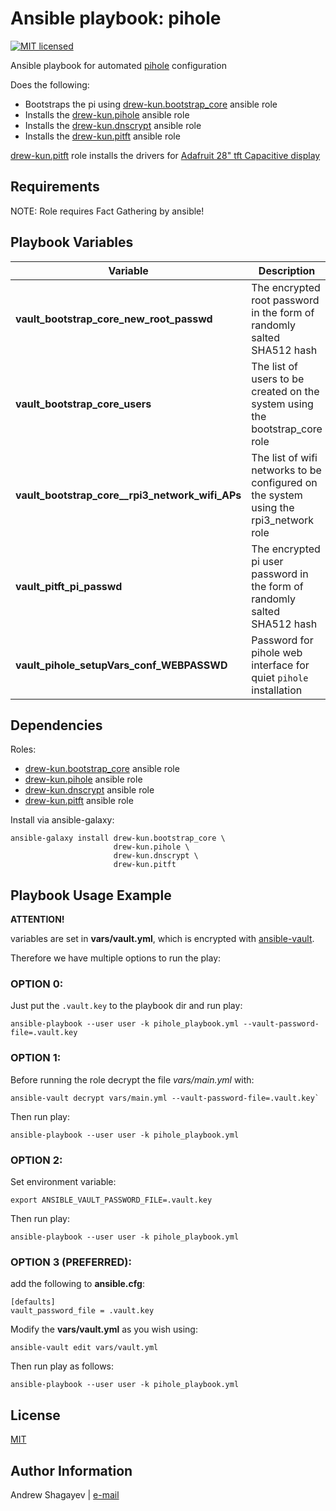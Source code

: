 Ansible playbook: pihole
=========

[![MIT licensed][mit-badge]][mit-link]

Ansible playbook for automated [pihole][pihole-link] configuration

Does the following:

 - Bootstraps the pi using [drew-kun.bootstrap_core][bootstrap_core-galaxy-link] ansible role
 - Installs the [drew-kun.pihole][pihole-galaxy-link] ansible role
 - Installs the [drew-kun.dnscrypt][dnscrypt-galaxy-link] ansible role
 - Installs the [drew-kun.pitft][pitft-galaxy-link] ansible role

[drew-kun.pitft][pitft-galaxy-link] role installs the drivers for [Adafruit 28" tft Capacitive display][pitft-adafruit-link]

Requirements
------------

NOTE: Role requires Fact Gathering by ansible!

Playbook Variables
------------------

| Variable | Description | Default |
|----------|-------------|---------|
| **vault_bootstrap_core_new_root_passwd** | The encrypted root password in the form of randomly salted SHA512 hash | set your own in `vars/vault.yml`, please check [`drew-kun.bootstrap_core/default/main.yaml`][bc-root-passwd-link] for reference |
| **vault_bootstrap_core_users** | The list of users to be created on the system using the bootstrap_core role | set your own in `vars/vault.yml`, please check [`drew-kun.bootstrap_core/default/main.yaml`][bc-users-passwd-link] for reference |
| **vault_bootstrap_core__rpi3_network_wifi_APs** | The list of wifi networks to be configured on the system using the rpi3_network role | set your own in `vars/vault.yml`, please check [`drew-kun.rpi3_network/default/main.yaml`][net-aps-link] for reference |
| **vault_pitft_pi_passwd** | The encrypted pi user password in the form of randomly salted SHA512 hash | set your own in `vars/vault.yml`, please check [`drew-kun.pitft/default/main.yaml`][pitft-pi-passwd-link] for reference |
| **vault_pihole_setupVars_conf_WEBPASSWD** | Password for pihole web interface for quiet `pihole` installation | see [`drew-kun.pihole/default/main.yaml`][pihole-web-passwd-link] |


Dependencies
------------
Roles:
 - [drew-kun.bootstrap_core][bootstrap_core-galaxy-link] ansible role
 - [drew-kun.pihole][pihole-galaxy-link] ansible role
 - [drew-kun.dnscrypt][dnscrypt-galaxy-link] ansible role
 - [drew-kun.pitft][pitft-galaxy-link] ansible role

Install via ansible-galaxy:

    ansible-galaxy install drew-kun.bootstrap_core \
                           drew-kun.pihole \
                           drew-kun.dnscrypt \
                           drew-kun.pitft

Playbook Usage Example
----------------------

**ATTENTION!**

variables are set in **vars/vault.yml**,
which is encrypted with [ansible-vault][ansible-vault-link].

Therefore we have multiple options to run the play:

### OPTION 0:
Just put the `.vault.key` to the playbook dir and run play:

    ansible-playbook --user user -k pihole_playbook.yml --vault-password-file=.vault.key

### OPTION 1:
Before running the role decrypt the file *vars/main.yml* with:

    ansible-vault decrypt vars/main.yml --vault-password-file=.vault.key`

Then run play:

    ansible-playbook --user user -k pihole_playbook.yml

### OPTION 2:
Set environment variable:

    export ANSIBLE_VAULT_PASSWORD_FILE=.vault.key

Then run play:

    ansible-playbook --user user -k pihole_playbook.yml

### OPTION 3 (PREFERRED):
add the following to **ansible.cfg**:

    [defaults]
    vault_password_file = .vault.key

Modify the **vars/vault.yml** as you wish using:

    ansible-vault edit vars/vault.yml

Then run play as follows:

    ansible-playbook --user user -k pihole_playbook.yml

License
-------

[MIT][mit-link]

Author Information
------------------

Andrew Shagayev | [e-mail](mailto:drewshg@gmail.com)

[pihole-link]: https://pi-hole.net
[ansible-vault-link]: https://docs.ansible.com/ansible/latest/user_guide/vault.html
[bootstrap_core-galaxy-link]: https://galaxy.ansible.com/drew-kun/bootstrap_core/
[pihole-galaxy-link]: https://galaxy.ansible.com/drew-kun/pihole/
[dnscrypt-galaxy-link]: https://galaxy.ansible.com/drew-kun/dnscrypt/
[pitft-galaxy-link]: https://galaxy.ansible.com/drew-kun/pitft/
[pitft-adafruit-link]: https://www.adafruit.com/product/2423
[pitft-pi-passwd-link]: https://github.com/drew-kun/ansible-pitft/blob/master/defaults/main.yml#L24
[pihole-web-passwd-link]: https://github.com/drew-kun/ansible-pihole/blob/master/defaults/main.yml#L17
[bc-root-passwd-link]: https://github.com/drew-kun/ansible-bootstrap_core/blob/master/defaults/main.yml#L24
[bc-users-passwd-link]: https://github.com/drew-kun/ansible-bootstrap_core/blob/master/defaults/main.yml#L29
[net-aps-link]: https://github.com/drew-kun/ansible-rpi3_network/blob/master/defaults/main.yml#L20


[mit-badge]: https://img.shields.io/badge/license-MIT-blue.svg
[mit-link]: https://raw.githubusercontent.com/drew-kun/ansible-macos_setup/master/LICENSE

